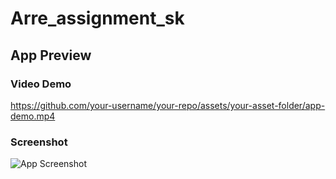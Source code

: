 # Arre_assignment_sk

## App Preview

### Video Demo

https://github.com/your-username/your-repo/assets/your-asset-folder/app-demo.mp4

### Screenshot

![App Screenshot](https://github.com/your-username/your-repo/raw/main/path/to/screenshot.png)